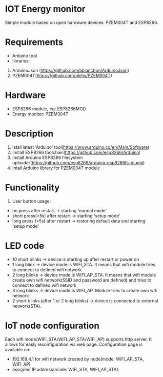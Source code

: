 # IOT Energy monitor
Simple module based on open hardware devices: PZEM004T and ESP8266.

# Requirements
- Arduino tool
- libraries:
1) ArduinoJson (https://github.com/bblanchon/ArduinoJson)
2) PZEM004T(https://github.com/olehs/PZEM004T)


# Hardware
- ESP8266 module, eg: ESP8266MOD
- Energy monitor: PZEM004T

# Description
1) Istall latest 'Arduino' tool(https://www.arduino.cc/en/Main/Software)
2) Install ESP8266 toolchain(https://github.com/esp8266/Arduino)
3) Install Arduino ESP8266 filesystem uploader(https://github.com/esp8266/arduino-esp8266fs-plugin)
4) Intall Arduino library for PZEM004T module

# Functionality
1) User button usage:
- no press after restart -> starting 'normal mode'
- short press(<5s) after restart -> starting  'setup mode'
- long press (>5s) after restart -> restoring default data and starting 'setup mode'

# LED code
- 10 short blinks -> device is starting up after restart or power on
- 1 long blink -> device mode is WIFI_STA. It means that wifi module tries to connect to defined wifi network
- 2 long blinks -> device mode is WIFI_AP_STA. It means that wifi module create own wifi network(SSID and password are defined) and tries to connect to defined wifi network
- 3 long blinks -> device mode is WIFI_AP. Module tries to create own wifi network
- 2 short blinks (after 1 or 2 long blinks) -> device is connected to external network(STA).

# IoT node configuration
Each wifi mode(WIFI_STA/WIFI_AP_STA/WIFI_AP) supports http server. It allows for easly reconfiguration via web page. Configuration page is available on:
- 192.168.4.1 for wifi network created by node(mode: WIFI_AP_STA, WIFI_AP)
- assigned IP address(mode: WIFI_STA, WIFI_AP_STA).

